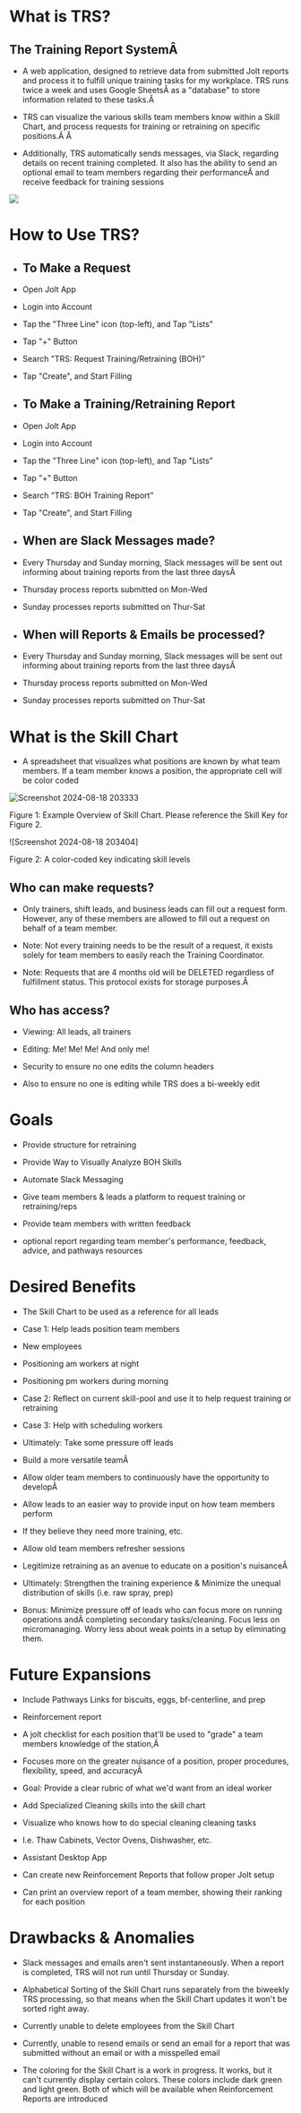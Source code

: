 # What is TRS?

The Training Report SystemÂ
---------------------------

-   A web application, designed to retrieve data from submitted Jolt reports and process it to fulfill unique training tasks for my workplace. TRS runs twice a week and uses Google SheetsÂ  as a "database" to store information related to these tasks.Â 

-   TRS can visualize the various skills team members know within a Skill Chart, and process requests for training or retraining on specific positions.Â Â 

-   Additionally, TRS automatically sends messages, via Slack, regarding details on recent training completed. It also has the ability to send an optional email to team members regarding their performanceÂ  and receive feedback for training sessions

![](https://lh7-rt.googleusercontent.com/docsz/AD_4nXdZekn_I1eUI9psLLFMQgSRBUG9m7Zutvi6-VWYSbEoUfRD9M1h_nAR4jJYu5cih02UbwL4DJaUFY2slVlpi_2KOO6Yw_ye8EiuTYTidDi9j97wUYV80Kix8qzuKdi35osT6ftN1EQiFZAhqRPZgIQP-ya4?key=eGq1Bo88XZ_lQ-ZXPu3j4A)

How to Use TRS?
===============

-   To Make a Request
    -----------------

-   Open Jolt App

-   Login into Account

-   Tap the "Three Line" icon (top-left), and Tap "Lists"

-   Tap "+" Button

-   Search "TRS: Request Training/Retraining (BOH)"

-   Tap "Create", and Start Filling

-   To Make a Training/Retraining Report
    ------------------------------------

-   Open Jolt App

-   Login into Account

-   Tap the "Three Line" icon (top-left), and Tap "Lists"

-   Tap "+" Button

-   Search "TRS: BOH Training Report"

-   Tap "Create", and Start Filling

-   When are Slack Messages made?
    -----------------------------

-   Every Thursday and Sunday morning, Slack messages will be sent out informing about training reports from the last three daysÂ 

-   Thursday process reports submitted on Mon-Wed

-   Sunday processes reports submitted on Thur-Sat

-   When will Reports & Emails be processed?
    ----------------------------------------

-   Every Thursday and Sunday morning, Slack messages will be sent out informing about training reports from the last three daysÂ 

-   Thursday process reports submitted on Mon-Wed

-   Sunday processes reports submitted on Thur-Sat

What is the Skill Chart
=======================

-   A spreadsheet that visualizes what positions are known by what team members. If a team member knows a position, the appropriate cell will be color coded

![Screenshot 2024-08-18 203333](https://github-production-user-asset-6210df.s3.amazonaws.com/92802691/358949586-31a917f9-27fb-4c5c-8d37-188113cdb6bc.png?X-Amz-Algorithm=AWS4-HMAC-SHA256&X-Amz-Credential=AKIAVCODYLSA53PQK4ZA%2F20240819%2Fus-east-1%2Fs3%2Faws4_request&X-Amz-Date=20240819T010436Z&X-Amz-Expires=300&X-Amz-Signature=fede8caec886985bfe7073a8334ed53a393660be5cebfa045838c147261893a6&X-Amz-SignedHeaders=host&actor_id=92802691&key_id=0&repo_id=835940857)

Figure 1: Example Overview of Skill Chart. Please reference the Skill Key for Figure 2.

![Screenshot 2024-08-18 203404]

Figure 2: A color-coded key indicating skill levels

Who can make requests?
----------------------

-   Only trainers, shift leads, and business leads can fill out a request form. However, any of these members are allowed to fill out a request on behalf of a team member.

-   Note: Not every training needs to be the result of a request, it exists solely for team members to easily reach the Training Coordinator.

-   Note: Requests that are 4 months old will be DELETED regardless of fulfillment status. This protocol exists for storage purposes.Â 

Who has access?
---------------

-   Viewing: All leads, all trainers

-   Editing: Me! Me! Me! And only me!

-   Security to ensure no one edits the column headers

-   Also to ensure no one is editing while TRS does a bi-weekly edit

Goals
=====

-   Provide structure for retraining

-   Provide Way to Visually Analyze BOH Skills

-   Automate Slack Messaging

-   Give team members & leads a platform to request training or retraining/reps

-   Provide team members with written feedback

-   optional report regarding team member's performance, feedback, advice, and pathways resources

Desired Benefits
================

-   The Skill Chart to be used as a reference for all leads

-   Case 1: Help leads position team members

-   New employees

-   Positioning am workers at night

-   Positioning pm workers during morning

-   Case 2: Reflect on current skill-pool and use it to help request training or retraining

-   Case 3: Help with scheduling workers

-   Ultimately: Take some pressure off leads

-   Build a more versatile teamÂ 

-   Allow older team members to continuously have the opportunity to developÂ 

-   Allow leads to an easier way to provide input on how team members perform

-   If they believe they need more training, etc.

-   Allow old team members refresher sessions

-   Legitimize retraining as an avenue to educate on a position's nuisanceÂ 

-   Ultimately: Strengthen the training experience & Minimize the unequal distribution of skills (i.e. raw spray, prep)

-   Bonus: Minimize pressure off of leads who can focus more on running operations andÂ  completing secondary tasks/cleaning. Focus less on micromanaging. Worry less about weak points in a setup by eliminating them.

Future Expansions
=================

-   Include Pathways Links for biscuits, eggs, bf-centerline, and prep

-   Reinforcement report

-   A jolt checklist for each position that'll be used to "grade" a team members knowledge of the station,Â 

-   Focuses more on the greater nuisance of a position, proper procedures, flexibility, speed, and accuracyÂ 

-   Goal: Provide a clear rubric of what we'd want from an ideal worker

-   Add Specialized Cleaning skills into the skill chart

-   Visualize who knows how to do special cleaning cleaning tasks

-   I.e. Thaw Cabinets, Vector Ovens, Dishwasher, etc.

-   Assistant Desktop App

-   Can create new Reinforcement Reports that follow proper Jolt setup

-   Can print an overview report of a team member, showing their ranking for each position

Drawbacks & Anomalies
=====================

-   Slack messages and emails aren't sent instantaneously. When a report is completed, TRS will not run until Thursday or Sunday.

-   Alphabetical Sorting of the Skill Chart runs separately from the biweekly TRS processing, so that means when the Skill Chart updates it won't be sorted right away.

-   Currently unable to delete employees from the Skill Chart

-   Currently, unable to resend emails or send an email for a report that was submitted without an email or with a misspelled email

-   The coloring for the Skill Chart is a work in progress. It works, but it can't currently display certain colors. These colors include dark green and light green. Both of which will be available when Reinforcement Reports are introduced
